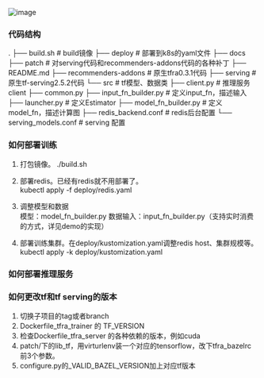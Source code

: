 ![image](https://github.com/tencentmusic/cube-studio/blob/tfra-dev/install/kubernetes/tmeps/docs/tmpps%E6%9E%B6%E6%9E%84%E5%9B%BE.png)

### 代码结构

.
├── build.sh       # build镜像
├── deploy         # 部署到k8s的yaml文件
├── docs
├── patch          # 对serving代码和recommenders-addons代码的各种补丁
├── README.md
├── recommenders-addons  # 原生tfra0.3.1代码
├── serving        # 原生tf-serving2.5.2代码
└── src            # tf模型、数据类
    ├── client.py    # 推理服务client
    ├── common.py
    ├── input_fn_builder.py   # 定义input_fn，描述输入
    ├── launcher.py           # 定义Estimator
    ├── model_fn_builder.py   # 定义model_fn，描述计算图
    ├── redis_backend.conf    # redis后台配置
    └── serving_models.conf   # serving 配置

### 如何部署训练

1. 打包镜像。
    ./build.sh    
    
2. 部署redis。已经有redis就不用部署了。  
    kubectl apply -f deploy/redis.yaml
    
3. 调整模型和数据  
    模型：model_fn_builder.py
    数据输入：input_fn_builder.py（支持实时消费的方式，详见demo的实现）

3. 部署训练集群。在deploy/kustomization.yaml调整redis host、集群规模等。
    kubectl apply -k deploy/kustomization.yaml

### 如何部署推理服务


### 如何更改tf和tf serving的版本

1. 切换子项目的tag或者branch  
2. Dockerfile_tfra_trainer 的 TF_VERSION  
3. 检查Dockerfile_tfra_server 的各种依赖的版本，例如cuda  
4. patch/下的lib_tf，用virturlenv装一个对应的tensorflow，改下tfra_bazelrc前3个参数。  
5. configure.py的_VALID_BAZEL_VERSION加上对应tf版本  
